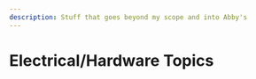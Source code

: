 ```yaml
---
description: Stuff that goes beyond my scope and into Abby's
---
```


# Electrical/Hardware Topics

